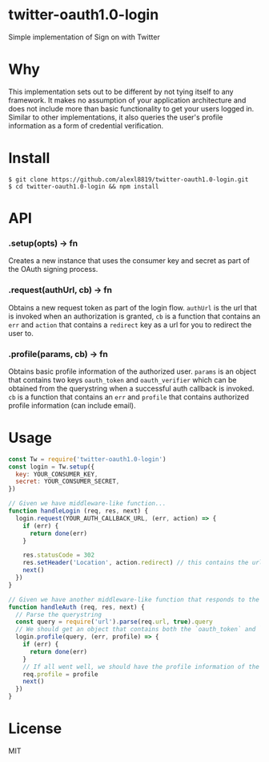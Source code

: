 # twitter-oauth1.0-login
Simple implementation of Sign on with Twitter

# Why
This implementation sets out to be different by not tying itself to any framework. It makes no assumption of your application architecture and does not include more than basic functionality to get your users logged in. Similar to other implementations, it also queries the user's profile information as a form of credential verification.

# Install
    $ git clone https://github.com/alexl8819/twitter-oauth1.0-login.git
    $ cd twitter-oauth1.0-login && npm install

# API
### .setup(opts) -> fn
Creates a new instance that uses the consumer key and secret as part of the OAuth signing process.

### .request(authUrl, cb) -> fn
Obtains a new request token as part of the login flow. `authUrl` is the url that is invoked when an authorization is granted, `cb` is a function that contains an `err` and `action` that contains a `redirect` key as a url for you to redirect the user to.

### .profile(params, cb) -> fn
Obtains basic profile information of the authorized user. `params` is an object that contains two keys `oauth_token` and `oauth_verifier` which can be obtained from the querystring when a successful auth callback is invoked. `cb` is a function that contains an `err` and `profile` that contains authorized profile information (can include email).

# Usage
```js
const Tw = require('twitter-oauth1.0-login')
const login = Tw.setup({
  key: YOUR_CONSUMER_KEY,
  secret: YOUR_CONSUMER_SECRET,
})

// Given we have middleware-like function...
function handleLogin (req, res, next) {
  login.request(YOUR_AUTH_CALLBACK_URL, (err, action) => {
    if (err) {
      return done(err)
    }

    res.statusCode = 302
    res.setHeader('Location', action.redirect) // this contains the url we need to redirect the end user to
    next()
  })
}

// Given we have another middleware-like function that responds to the auth callback we provided...
function handleAuth (req, res, next) {
  // Parse the querystring
  const query = require('url').parse(req.url, true).query
  // We should get an object that contains both the `oauth_token` and `oauth_verifier` query parameters
  login.profile(query, (err, profile) => {
    if (err) {
      return done(err)
    }
    // If all went well, we should have the profile information of the user that authorized the app
    req.profile = profile
    next()
  })
}
```

# License
MIT
